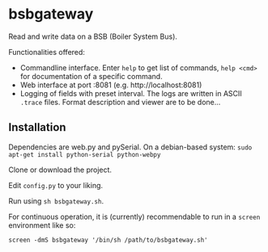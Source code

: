 # bsbgateway
Read and write data on a BSB (Boiler System Bus).

Functionalities offered:

 * Commandline interface. Enter `help` to get list of commands, `help <cmd>` for documentation of a specific command.
 * Web interface at port :8081 (e.g. http://localhost:8081)
 * Logging of fields with preset interval. The logs are written in ASCII `.trace` files. Format description and viewer are to be done...

## Installation

Dependencies are web.py and pySerial.
On a debian-based system: `sudo apt-get install python-serial python-webpy`

Clone or download the project.

Edit `config.py` to your liking.

Run using `sh bsbgateway.sh`.

For continuous operation, it is (currently) recommendable to run in a `screen` environment like so:

`screen -dmS bsbgateway '/bin/sh /path/to/bsbgateway.sh'`
